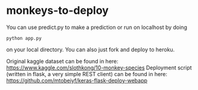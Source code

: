 # monkeys-to-deploy

You can use predict.py to make a prediction or run on localhost by doing
```shell
python app.py
```
on your local directory. You can also just fork and deploy to heroku.

Original kaggle dataset can be found in here: https://www.kaggle.com/slothkong/10-monkey-species
Deployment script (written in flask, a very simple REST client) can be found in here: https://github.com/mtobeiyf/keras-flask-deploy-webapp

